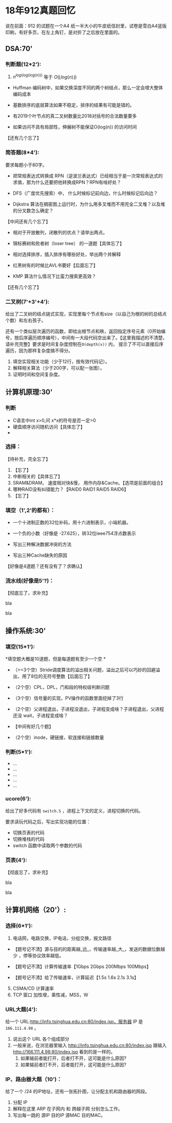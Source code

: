 # 18年912真题回忆

说在前面：912 的试题在一个A4 纸一半大小的牛皮纸信封里，试卷是雪白A4竖版印刷，有好多页，在左上角钉，是对折了之后放在里面的。

## DSA:70'  
### 判断题(12*2'):  

1. $n^{log(log(log(n)))}$ 等于 $O(\biggl\lfloor log(n) \biggr\rfloor)$

- Huffman 编码树中，如果交换深度不同的两个树结点，那么一定会增大整体编码成本

- 基数排序的底层算法如果不稳定，排序的结果有可能是错的。

- 有2019个叶节点的真二叉树数量比2018对括号的合法数量要多

- 如果访问不具有局部性，伸展树不能保证O(log(n)) 的访问时间

【还有几个忘了】

### 简答题(8*4'):

要求每题小于80字。

- 把常规表达式转换成 RPN（逆波兰表达式）已经相当于是一次常规表达式的求值，那为什么还要把他转换成RPN？RPN有啥好处？

- DFS（广度优先搜索）中， 什么时候标记前向边，什么时候标记后向边？
- Dijkstra 算法在稠密图上运行时，为什么用多叉堆而不用完全二叉堆？以及堆的分叉数怎么确定？

【中间还有几个忘了】



- 相对于开放散列，闭散列的优点？请举出两点。
- 锦标赛树和败者树（loser tree） 的一道题【具体忘了】
- 相对选择排序，插入排序有哪些好处，举出两个并解释

- 红黑树有的时候比AVL书要好【后面忘了】
- KMP 算法什么情况下比蛮力搜索更高效？

【还有几个忘了】





### 二叉树(7'+3'+4'):

给出了二叉树的结点链式实现，实现里每个节点有size（以自己为根的树的总结点个数）和左右孩子。

还有一个类似层次遍历的函数，即给出根节点和秩，返回指定序号元素（0开始编号，按后序遍历顺序编号），中间有一大段代码空出来了。【这里我描述的不清楚，请补充完整】要求是时间复杂度控制在` O(depth(x)) ` 内， 提示了不可以直接后序遍历，因为那样复杂度搞不得分。

1. 填空实现相关功能（少于12行，按有效代码记）。
2. 解释相关算法（少于200字，可以配一张图）。
3. 证明时间和空间复杂度。















## 计算机原理:30'

### 判断

- C语言中int x>0,问 x*x的符号是否一定>0
- 硬盘顺序访问随机访问【具体忘了】
- 



### 选择：

【待补充，完全忘了】

1. 【忘了】
2. 中断相关的【具体忘了】
3. SRAM&DRAM， 速度相对快&慢， 用作内存&Cache。【选项是前面的组合】
4. 哪种RAID没有纠错能力？【RAID0 RAID1 RAID5 RAID6】
5. 【忘了】

### 填空（1',2'的都有）：

- 一个十进制正数的32位补码，用十六进制表示，小端机器。

- 一个负的小数（好像是 -27.625），转32位ieee754浮点数表示
- 写出三种解决数据冲突的方法
- 写出三种Cache缺失的原因

【好像是4道题？还有没有了？求确认】


### 流水线(好像是5'?)：

【彻底忘了，求补充】

bla

bla





## 操作系统:30'

### 填空(15*1'):

*填空题大概是10道题，但是每道题有至少一个空 *

- （>=3个空）Stride调度算法的溢出相关问题，溢出之后可以巧妙的回避溢出，用了8位的无符号整数【后面忘了】
- （2个空）CPL，DPL，门和段的特权级判断问题
- （3个空）信号量的实现，PV操作的函数里面挖掉了3行
- （2个空）父进程退出，子进程没退出，子进程变成啥？子进程退出，父进程还没 wait，子进程变成啥？
- 【中间有好几个题】



- （2个空）inode，硬链接，软连接和链接数量

### 判断(5*1'):

- …
- …
- …
- …
- …

### ucore(6'):

给出了好多代码有 `switch.S` ，进程上下文的定义，进程切换的代码。

要求读玩代码之后，写出实现功能的位置：

-  切换页表的代码
-  切换堆栈的代码
- switch 函数中读取两个参数的代码

### 页表(4'):

【彻底忘了，求补充】

bla

bla

## 计算机网络（20'）:

### 选择(6*1'):  

1. 电话网，电路交换，IP电话，分组交换，报文路径

- 【题号记不清】源与目的的距离越_远_，传输速率越_大_，发送的数据位数越少 ，停等协议效率越低。

- 【题号记不清】计算传输速率【1Gbps 2Gbps 200Mbps 100Mbps】

- 【题号记不清】给了传输速率，计算延迟【1.5s 1.6s 2.1s 3.1s】


5. CSMA/CD 计算速率
6. TCP 窗口 加性增，乘性减，MSS，W


### URL大题(4'):  

给一个 URL:http://info.tsinghua.edu.cn:80/index.jsp，服务器 IP 是 `166.111.4.98` 。

1. 说出这个 URL 各个组成部分
2. 一般来说，在浏览器里输入 http://info.tsinghua.edu.cn:80/index.jsp 跟输入 http://166.111.4.98:80/index.jsp 看到的是一样的。
   1.  如果输前者能打开，后者打不开，这可能是什么原因?
   2.  如果输前者打不开，后者能打开，这可能是什么原因?



### IP、路由器大题（10')：


给了一个 /24  的IP地址，还有一张拓扑图，让分配主机和路由器的网段。

1. 分配 IP
2. 解释在这里 ARP 在子网内 和 跨越子网 分别怎么工作。
3. 写出每一跳的 源IP 目的IP 源MAC 目的MAC。
